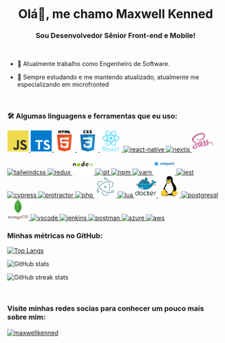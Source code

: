 <h1 align="center">Olá👋, me chamo Maxwell Kenned</h1>
<h3 align="center">Sou Desenvolvedor Sênior Front-end e Mobile!</h3>
<br/>

- 🔭 Atualmente trabalho como Engenheiro de Software.

- 🌱 Sempre estudando e me mantendo atualizado, atualmente me especializando em microfronted

<br/>

<h3 align="left">🛠️ Algumas linguagens e ferramentas que eu uso:</h3>

<a href="https://developer.mozilla.org/en-US/docs/Web/JavaScript" target="\_blank" rel="noreferrer">
  <img src="https://raw.githubusercontent.com/devicons/devicon/master/icons/javascript/javascript-original.svg"
      alt="javascript"
      title="Javascript"
      width="50"
      height="50"/>
</a>
<a href="https://www.typescriptlang.org/" target="_blank" rel="noreferrer">
  <img src="https://raw.githubusercontent.com/devicons/devicon/master/icons/typescript/typescript-original.svg"
    alt="typescript"
    title="Typescript"
    width="50"
    height="50"
  />
</a>
<a href="https://www.w3schools.com/html/" target="_blank" rel="noreferrer">
  <img
    src="https://raw.githubusercontent.com/devicons/devicon/master/icons/html5/html5-original-wordmark.svg"
    alt="html5"
    title="Html5"
    width="50"
    height="50"
  />
</a>
<a href="https://www.w3schools.com/css/" target="_blank" rel="noreferrer">
  <img
    src="https://raw.githubusercontent.com/devicons/devicon/master/icons/css3/css3-original-wordmark.svg"
    alt="css3"
    title="Css3"
    width="50"
    height="50"
  />
</a>
<a href="https://reactjs.org/" target="_blank" rel="noreferrer">
<img
    src="https://raw.githubusercontent.com/devicons/devicon/master/icons/react/react-original-wordmark.svg"
    alt="react"
    title="React"
    width="50"
    height="50"
  />
</a>
<a href="https://reactnative.dev/" target="_blank" rel="noreferrer">
<img
    src="https://cdn.worldvectorlogo.com/logos/react-native-1.svg"
    alt="react-native"
    title="React-Native"
    width="50"
    height="50"
  />
</a>
<a href="https://nextjs.org/" target="_blank" rel="noreferrer">
<img
    src="https://cdn.worldvectorlogo.com/logos/nextjs-2.svg"
    alt="nextjs"
    title="Nextjs"
    width="50"
    height="50"
  />
</a>
<a href="https://sass-lang.com" target="_blank" rel="noreferrer">
<img
    src="https://raw.githubusercontent.com/devicons/devicon/master/icons/sass/sass-original.svg"
    alt="sass"
    title="Sass"
    width="50"
    height="50"
  />
</a>
<a href="https://tailwindcss.com/" target="_blank" rel="noreferrer">
<img
    src="https://cdn.jsdelivr.net/gh/devicons/devicon/icons/tailwindcss/tailwindcss-original-wordmark.svg"
    alt="tailwindcss"
    title="Tailwindcss"
    width="50"
    height="50"
  />
</a>
<a href="https://redux.js.org/" target="_blank" rel="noreferrer">
<img
    src="https://cdn.jsdelivr.net/gh/devicons/devicon/icons/redux/redux-original.svg"
    alt="redux"
    title="Redux"
    width="50"
    height="50"
  />
</a>
<a href="https://nodejs.org" target="_blank" rel="noreferrer">
<img
    src="https://raw.githubusercontent.com/devicons/devicon/master/icons/nodejs/nodejs-original-wordmark.svg"
    alt="nodejs"
    title="Nodejs"
    width="50"
    height="50"
  />
</a>
<a href="https://git-scm.com/" target="_blank" rel="noreferrer">
<img
    src="https://www.vectorlogo.zone/logos/git-scm/git-scm-icon.svg"
    alt="git"
    title="Git"
    width="50"
    height="50"
  />
</a>
<a href="https://www.npmjs.com/" target="_blank" rel="noreferrer">
<img
    src="https://cdn.jsdelivr.net/gh/devicons/devicon/icons/npm/npm-original-wordmark.svg"
    alt="npm"
    title="Npm"
    width="50"
    height="50"
  />
</a>
<a href="https://yarnpkg.com/" target="_blank" rel="noreferrer">
<img
    src="https://cdn.jsdelivr.net/gh/devicons/devicon/icons/yarn/yarn-original-wordmark.svg"
    alt="yarn"
    title="Yarn"
    width="50"
    height="50"
  />
</a>
<a href="https://webpack.js.org" target="_blank" rel="noreferrer">
<img
    src="https://raw.githubusercontent.com/devicons/devicon/d00d0969292a6569d45b06d3f350f463a0107b0d/icons/webpack/webpack-original-wordmark.svg"
    alt="webpack"
    title="Webpack"
    width="50"
    height="50"
  />
</a>
<a href="https://jestjs.io" target="_blank" rel="noreferrer">
<img
    src="https://www.vectorlogo.zone/logos/jestjsio/jestjsio-icon.svg"
    alt="jest"
    title="Jest"
    width="50"
    height="50"
  />
</a>
<a href="https://cypress.io" target="_blank" rel="noreferrer">
<img
    src="https://iconape.com/wp-content/files/gj/370774/svg/370774.svg"
    alt="cypress"
    title="Cypress"
    width="50"
    height="50"
  />
</a>
<a href="https://www.protractortest.org/" target="_blank" rel="noreferrer">
<img
    src="https://cdn.jsdelivr.net/gh/devicons/devicon/icons/protractor/protractor-plain-wordmark.svg"
    alt="protractor"
    title="Protractor"
    width="50"
    height="50"
  />
</a>
<a href="https://www.php.net/" target="_blank" rel="noreferrer">
<img
    src="https://cdn.jsdelivr.net/gh/devicons/devicon/icons/php/php-plain.svg"
    alt="php"
    title="Php"
    width="50"
    height="50"
  />
</a>
<a href="https://www.electronjs.org" target="_blank" rel="noreferrer">
<img
    src="https://raw.githubusercontent.com/devicons/devicon/master/icons/electron/electron-original.svg"
    alt="electron"
    title="Electron"
    width="50"
    height="50"
  />
</a>
<a href="https://www.lua.org/" target="_blank" rel="noreferrer">
<img
    src="https://cdn.jsdelivr.net/gh/devicons/devicon/icons/lua/lua-original-wordmark.svg"
    alt="lua"
    title="Lua"
    width="50"
    height="50"
  />
</a>
<a href="https://www.docker.com/" target="_blank" rel="noreferrer">
<img
    src="https://raw.githubusercontent.com/devicons/devicon/master/icons/docker/docker-original-wordmark.svg"
    alt="docker"
    title="Docker"
    width="50"
    height="50"
  />
</a>
<a href="https://www.linux.org/" target="_blank" rel="noreferrer">
<img
    src="https://raw.githubusercontent.com/devicons/devicon/master/icons/linux/linux-original.svg"
    alt="linux"
    title="Linux"
    width="50"
    height="50"
  />
</a>
<a href="https://www.postgresql.org/" target="_blank" rel="noreferrer">
<img
    src="https://cdn.jsdelivr.net/gh/devicons/devicon/icons/postgresql/postgresql-original-wordmark.svg"
    alt="postgresql"
    title="Postgresql"
    width="50"
    height="50"
  />
</a>
<a href="https://www.mongodb.com/" target="_blank" rel="noreferrer">
<img
    src="https://raw.githubusercontent.com/devicons/devicon/master/icons/mongodb/mongodb-original-wordmark.svg"
    alt="mongodb"
    title="Mongodb"
    width="50"
    height="50"
  />
</a>
<a href="https://code.visualstudio.com/" target="_blank" rel="noreferrer">
<img
    src="https://cdn.jsdelivr.net/gh/devicons/devicon/icons/vscode/vscode-original-wordmark.svg"
    alt="vscode"
    title="Vscode"
    width="50"
    height="50"
  />
</a>
<a href="https://www.jenkins.io/" target="_blank" rel="noreferrer">
<img
    src="https://cdn.jsdelivr.net/gh/devicons/devicon/icons/jenkins/jenkins-original.svg"
    alt="jenkins"
    title="Jenkins"
    width="50"
    height="50"
  />
</a>
<a href="https://postman.com" target="_blank" rel="noreferrer">
<img
    src="https://www.vectorlogo.zone/logos/getpostman/getpostman-icon.svg"
    alt="postman"
    title="Postman"
    width="50"
    height="50"
  />
</a>
<a href="https://azure.microsoft.com/pt-br/services/devops/" target="_blank" rel="noreferrer">
<img
    src="https://cdn.jsdelivr.net/gh/devicons/devicon/icons/azure/azure-original-wordmark.svg"
    alt="azure"
    title="Azure"
    width="50"
    height="50"
  />
</a>
<a href="https://aws.amazon.com/pt/" target="_blank" rel="noreferrer">
<img
    src="https://cdn.jsdelivr.net/gh/devicons/devicon/icons/amazonwebservices/amazonwebservices-original-wordmark.svg"
    alt="aws"
    title="Aws"
    width="50"
    height="50"
  />
</a>

 <br/>
  
<h3 align="left">Minhas métricas no GitHub:</h3>

[![Top Langs](https://github-readme-stats.vercel.app/api/top-langs/?username=maxwellkenned&layout=compact)](https://github.com/anuraghazra/github-readme-stats)

![GitHub stats](https://github-readme-stats.vercel.app/api?username=maxwellkenned&show_icons=true)

![GitHub streak stats](https://github-readme-streak-stats.herokuapp.com/?user=maxwellkenned)

<br/>

<h3 align='left'>Visite minhas redes socias para conhecer um pouco mais sobre mim:</h3>

<a href="https://linkedin.com/in/maxwellkenned" target="blank"><img align="center" src="https://raw.githubusercontent.com/rahuldkjain/github-profile-readme-generator/master/src/images/icons/Social/linked-in-alt.svg" alt="maxwellkenned" height="40" width="50" /></a>
